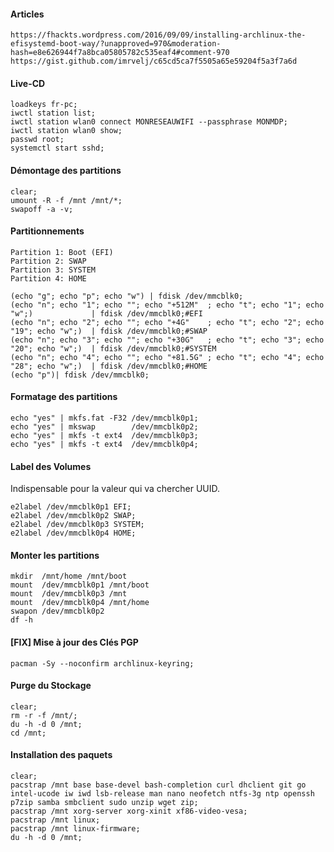 #### Articles
```
https://fhackts.wordpress.com/2016/09/09/installing-archlinux-the-efisystemd-boot-way/?unapproved=970&moderation-hash=e8e626944f7a8bca05805782c535eaf4#comment-970
https://gist.github.com/imrvelj/c65cd5ca7f5505a65e59204f5a3f7a6d
```

#### Live-CD
```shell
loadkeys fr-pc;
iwctl station list;
iwctl station wlan0 connect MONRESEAUWIFI --passphrase MONMDP;
iwctl station wlan0 show;
passwd root;
systemctl start sshd;
```

#### Démontage des partitions
```shell
clear;
umount -R -f /mnt /mnt/*;
swapoff -a -v;
```

#### Partitionnements

```
Partition 1: Boot (EFI)
Partition 2: SWAP
Partition 3: SYSTEM
Partition 4: HOME
```

```shell
(echo "g"; echo "p"; echo "w") | fdisk /dev/mmcblk0;
(echo "n"; echo "1"; echo ""; echo "+512M"  ; echo "t"; echo "1"; echo "w";)             | fdisk /dev/mmcblk0;#EFI
(echo "n"; echo "2"; echo ""; echo "+4G"    ; echo "t"; echo "2"; echo "19"; echo "w";)  | fdisk /dev/mmcblk0;#SWAP
(echo "n"; echo "3"; echo ""; echo "+30G"   ; echo "t"; echo "3"; echo "20"; echo "w";)  | fdisk /dev/mmcblk0;#SYSTEM
(echo "n"; echo "4"; echo ""; echo "+81.5G" ; echo "t"; echo "4"; echo "28"; echo "w";)  | fdisk /dev/mmcblk0;#HOME
(echo "p")| fdisk /dev/mmcblk0;
```

#### Formatage des partitions
```shell
echo "yes" | mkfs.fat -F32 /dev/mmcblk0p1;
echo "yes" | mkswap        /dev/mmcblk0p2;
echo "yes" | mkfs -t ext4  /dev/mmcblk0p3;
echo "yes" | mkfs -t ext4  /dev/mmcblk0p4;
```

#### Label des Volumes 
Indispensable pour la valeur qui va chercher UUID.
```shell
e2label /dev/mmcblk0p1 EFI;
e2label /dev/mmcblk0p2 SWAP;
e2label /dev/mmcblk0p3 SYSTEM;
e2label /dev/mmcblk0p4 HOME;
```

#### Monter les partitions
```shell
mkdir  /mnt/home /mnt/boot
mount  /dev/mmcblk0p1 /mnt/boot
mount  /dev/mmcblk0p3 /mnt
mount  /dev/mmcblk0p4 /mnt/home
swapon /dev/mmcblk0p2
df -h
```

#### [FIX] Mise à jour des Clés PGP
```shell
pacman -Sy --noconfirm archlinux-keyring;
```

#### Purge du Stockage
```shell
clear;
rm -r -f /mnt/;
du -h -d 0 /mnt;
cd /mnt;
```

#### Installation des paquets
```shell
clear;
pacstrap /mnt base base-devel bash-completion curl dhclient git go intel-ucode iw iwd lsb-release man nano neofetch ntfs-3g ntp openssh p7zip samba smbclient sudo unzip wget zip;
pacstrap /mnt xorg-server xorg-xinit xf86-video-vesa;
pacstrap /mnt linux;
pacstrap /mnt linux-firmware;
du -h -d 0 /mnt;
```

#### 
```shell
```

#### 
```shell
```

#### 
```shell
```

#### 
```shell
```

#### 
```shell
```
